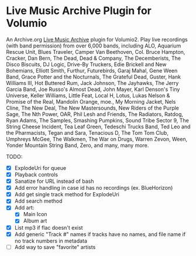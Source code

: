# Live Music Archive Plugin for Volumio
An Archive.org [Live Music Archive](https://archive.org/details/etree) plugin for Volumio2. Play live recordings (with band permission) from over 6,000 bands, including ALO, Aquarium Rescue Unit, Blues Traveler, Camper Van Beethoven, Col. Bruce Hampton, Cracker, Dan Bern, The Dead, Dead & Company, The Decemberists, The Disco Biscuits, DJ Logic, Drive-By Truckers, Edie Brickell and New Bohemians, Elliott Smith, Furthur, Futurebirds, Garaj Mahal, Gene Ween Band, Grace Potter and the Nocturnals, The Grateful Dead, Guster, Hank Williams III, Hot Buttered Rum, Jack Johnson, The Jayhawks, The Jerry Garcia Band, Joe Russo's Almost Dead, John Mayer, Karl Denson's Tiny Universe, Keller Williams, Little Feat, Local H, Lotus, Lukas Nelson & Promise of the Real, Mandolin Orange, moe., My Morning Jacket, Nels Cline, The New Deal, The New Mastersounds, New Riders of the Purple Sage, The Nth Power, OAR, Phil Lesh and Friends, The Radiators, Ratdog, Ryan Adams, The Samples, Smashing Pumpkins, Sound Tribe Sector 9, The String Cheese Incident, Tea Leaf Green, Tedeschi Trucks Band, Ted Leo and the Pharmacists, Tegan and Sara, Tenacious D, The Tom Tom Club, Umphreys McGee, The Walkmen, The War on Drugs, Warren Zevon, Ween, Yonder Mountain String Band, Zero, and many, many more.

TODO:
- [x] ExplodeUri for queue
- [x] Playback controls
- [x] Sanatize for URL instead of bash
- [x] Add error handling in case id has no recordings (ex. BlueHorizon)
- [x] Add get single track method for ExplodeUri
- [x] Add search method
- [x] Add art:
  - [x] Main Icon
  - [x] Album art
- [x] List mp3 if flac doesn't exist
- [x] Add generic "Track #" names if tracks have no names, and file name if no track numbers in metadata
- [ ] Add way to save "favorite" artists
